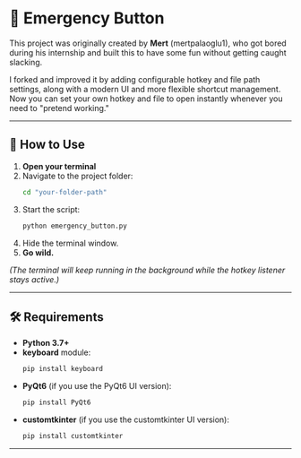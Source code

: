 # 🚨 Emergency Button

This project was originally created by **Mert** (mertpalaoglu1), who got bored during his internship and built this to have some fun without getting caught slacking.

I forked and improved it by adding configurable hotkey and file path settings, along with a modern UI and more flexible shortcut management.  
Now you can set your own hotkey and file to open instantly whenever you need to "pretend working."

---

## 📌 How to Use

1. **Open your terminal**  
2. Navigate to the project folder:  
   ```bash
   cd "your-folder-path"
   ```  
3. Start the script:  
   ```bash
   python emergency_button.py
   ```  
4. Hide the terminal window.  
5. **Go wild.**

*(The terminal will keep running in the background while the hotkey listener stays active.)*

---

## 🛠 Requirements

- **Python 3.7+**  
- **keyboard** module:  
  ```bash
  pip install keyboard
  ```  
- **PyQt6** (if you use the PyQt6 UI version):  
  ```bash
  pip install PyQt6
  ```  
- **customtkinter** (if you use the customtkinter UI version):  
  ```bash
  pip install customtkinter
  ```

---
